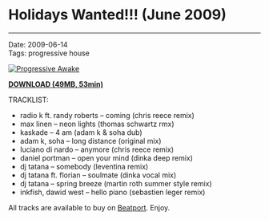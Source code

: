 # Holidays Wanted!!! (June 2009)

----

Date: 2009-06-14    
Tags:  progressive house    

[![Progressive Awake](https://drive.google.com/uc?export=download&id=0B1aIvu0NI6o4cWxkSkJEcGprd1E)](https://drive.google.com/uc?export=download&id=0B_4_ynm06YZITmE4NHMwMVlLREU)

[**DOWNLOAD (49MB, 53min)**](https://drive.google.com/file/d/0B_4_ynm06YZITmE4NHMwMVlLREU/edit?usp=sharing)

TRACKLIST:  

* radio k ft. randy roberts – coming (chris reece remix)
* max linen – neon lights (thomas schwartz rmx)
* kaskade – 4 am (adam k & soha dub)
* adam k, soha – long distance (original mix)
* luciano di nardo – anymore (chris reece remix)
* daniel portman – open your mind (dinka deep remix)
* dj tatana – somebody (leventina remix)
* dj tatana ft. florian – soulmate  (dinka vocal mix)
* dj tatana – spring breeze (martin roth summer style remix)
* inkfish, dawid west – hello piano (sebastien leger remix)

All tracks are available to buy on <a href="http://beatport.com" target="_blank">Beatport</a>.
Enjoy.